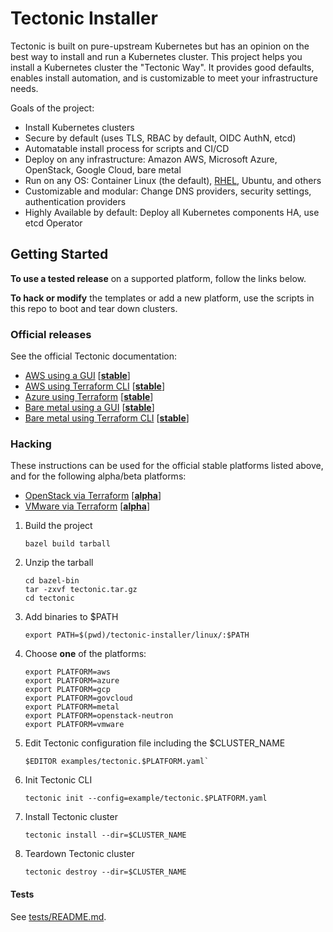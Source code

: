 # Tectonic Installer

Tectonic is built on pure-upstream Kubernetes but has an opinion on the best way to install and run a Kubernetes cluster. This project helps you install a Kubernetes cluster the "Tectonic Way". It provides good defaults, enables install automation, and is customizable to meet your infrastructure needs.

Goals of the project:

- Install Kubernetes clusters
- Secure by default (uses TLS, RBAC by default, OIDC AuthN, etcd)
- Automatable install process for scripts and CI/CD
- Deploy on any infrastructure: Amazon AWS, Microsoft Azure, OpenStack, Google Cloud, bare metal
- Run on any OS: Container Linux (the default), [RHEL][rhel-installation], Ubuntu, and others
- Customizable and modular: Change DNS providers, security settings, authentication providers
- Highly Available by default: Deploy all Kubernetes components HA, use etcd Operator

## Getting Started

**To use a tested release** on a supported platform, follow the links below.

**To hack or modify** the templates or add a new platform, use the scripts in this repo to boot and tear down clusters.

### Official releases

See the official Tectonic documentation:

- [AWS using a GUI](https://coreos.com/tectonic/docs/latest/install/aws/) [[**stable**][platform-lifecycle]]
- [AWS using Terraform CLI](https://coreos.com/tectonic/docs/latest/install/aws/aws-terraform.html) [[**stable**][platform-lifecycle]]
- [Azure using Terraform](https://coreos.com/tectonic/docs/latest/install/azure/azure-terraform.html) [[**stable**][platform-lifecycle]]
- [Bare metal using a GUI](https://coreos.com/tectonic/docs/latest/install/bare-metal/) [[**stable**][platform-lifecycle]]
- [Bare metal using Terraform CLI](https://coreos.com/tectonic/docs/latest/install/bare-metal/metal-terraform.html) [[**stable**][platform-lifecycle]]

### Hacking

These instructions can be used for the official stable platforms listed above, and for the following alpha/beta platforms:

- [OpenStack via Terraform][openstack-tf] [[**alpha**][platform-lifecycle]]
- [VMware via Terraform][vmware-tf] [[**alpha**][platform-lifecycle]]


1. Build the project
    ```shell
    bazel build tarball
    ```

2. Unzip the tarball
    ```shell
    cd bazel-bin
    tar -zxvf tectonic.tar.gz
    cd tectonic
    ```

3. Add binaries to $PATH
    ```shell
    export PATH=$(pwd)/tectonic-installer/linux/:$PATH
    ```

4. Choose **one** of the platforms:
    ```shell
    export PLATFORM=aws
    export PLATFORM=azure
    export PLATFORM=gcp
    export PLATFORM=govcloud
    export PLATFORM=metal
    export PLATFORM=openstack-neutron
    export PLATFORM=vmware
    ```

5. Edit Tectonic configuration file including the $CLUSTER_NAME
    ```shell
    $EDITOR examples/tectonic.$PLATFORM.yaml`
    ```

6. Init Tectonic CLI
    ```shell
    tectonic init --config=example/tectonic.$PLATFORM.yaml
    ```

7. Install Tectonic cluster
    ```shell
    tectonic install --dir=$CLUSTER_NAME
    ```

8. Teardown Tectonic cluster
    ```shell
    tectonic destroy --dir=$CLUSTER_NAME
    ```


#### Tests

See [tests/README.md](tests/README.md).


[openstack-tf]: https://github.com/coreos/tectonic-docs/blob/master/Documentation/install/openstack/openstack-terraform.md
[platform-lifecycle]: https://coreos.com/tectonic/docs/latest/platform-lifecycle.html
[release-notes]: https://coreos.com/tectonic/releases/
[rhel-installation]: https://coreos.com/tectonic/docs/latest/install/rhel/installing-workers.html
[vmware-tf]: https://github.com/coreos/tectonic-docs/blob/master/Documentation/install/vmware/vmware-terraform.md
